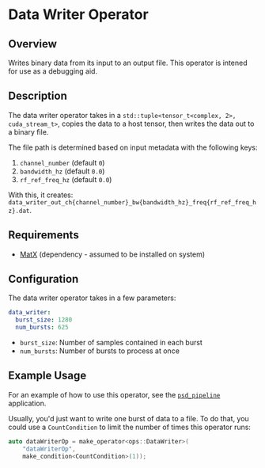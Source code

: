# Data Writer Operator

## Overview

Writes binary data from its input to an output file. This operator is intened
for use as a debugging aid.

## Description

The data writer operator takes in a `std::tuple<tensor_t<complex, 2>, cuda_stream_t>`,
copies the data to a host tensor, then writes the data out to a binary file.

The file path is determined based on input metadata with the following
keys:

1. `channel_number` (default `0`)
2. `bandwidth_hz` (default `0.0`)
3. `rf_ref_freq_hz` (default `0.0`)

With this, it creates: `data_writer_out_ch{channel_number}_bw{bandwidth_hz}_freq{rf_ref_freq_hz}.dat`.

## Requirements

- [MatX](https://github.com/NVIDIA/MatX) (dependency - assumed to be installed on system)

## Configuration

The data writer operator takes in a few parameters:

```yaml
data_writer:
  burst_size: 1280
  num_bursts: 625
```

- `burst_size`: Number of samples contained in each burst
- `num_bursts`: Number of bursts to process at once

## Example Usage

For an example of how to use this operator, see the
[`psd_pipeline`](../../psd_pipeline) application.

Usually, you'd just want to write one burst of data to a file. To
do that, you could use a `CountCondition` to limit the number of
times this operator runs:

```cpp
auto dataWriterOp = make_operator<ops::DataWriter>(
    "dataWriterOp",
    make_condition<CountCondition>(1));
```
